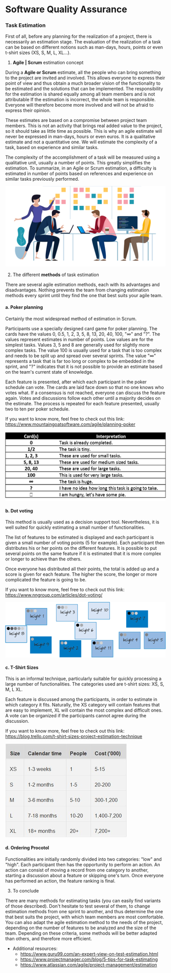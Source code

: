 # Software Quality Assurance

### Task Estimation

First of all, before any planning for the realization of a project, there is necessarily an estimation stage. The evaluation of the realization of a task can be based on different notions such as man-days, hours, points or even t-shirt sizes (XS, S, M, L, XL...).

1. **Agile | Scrum** estimation concept

During a **Agile or Scrum** estimate, all the people who can bring something to the project are invited and involved. This allows everyone to express their point of view and thus obtain a much broader vision of the functionality to be estimated and the solutions that can be implemented. The responsibility for the estimation is shared equally among all team members and is not attributable If the estimation is incorrect, the whole team is responsible. Everyone will therefore become more involved and will not be afraid to express their opinion.

These estimates are based on a compromise between project team members. This is not an activity that brings real added value to the project, so it should take as little time as possible. This is why an agile estimate will never be expressed in man-days, hours or even euros. It is a qualitative estimate and not a quantitative one. We will estimate the complexity of a task, based on experience and similar tasks.

The complexity of the accomplishment of a task will be measured using a qualitative unit, usually a number of points. This greatly simplifies the estimation. To summarize, in an Agile or Scrum estimation, a difficulty is estimated in number of points based on references and experience on similar tasks previously performed.

![image](./images/scrum_agile_method.jpg)


2. The different **methods** of task estimation

There are several agile estimation methods, each with its advantages and disadvantages. Nothing prevents the team from changing estimation methods every sprint until they find the one that best suits your agile team.

#### a. Poker planning

Certainly the most widespread method of estimation in Scrum.

Participants use a specially designed card game for poker planning. The cards have the values 0, 0.5, 1, 2, 3, 5, 8, 13, 20, 40, 100, "∞" and "?". The values represent estimates in number of points. Low values are for the simplest tasks. Values 3, 5 and 8 are generally used for slightly more complex tasks. The value 100 is usually used for a task that is too complex and needs to be split up and spread over several sprints. The value "∞" represents a task that is far too long or complex to be embedded in the sprint, and "?" indicates that it is not possible to provide an estimate based on the team's current state of knowledge.

Each feature is presented, after which each participant in the poker schedule can vote. The cards are laid face down so that no one knows who votes what. If a consensus is not reached, everyone can discuss the feature again. Votes and discussions follow each other until a majority decides on the estimate. The process is repeated for each feature presented, usually two to ten per poker schedule.

If you want to know more, feel free to check out this link: https://www.mountaingoatsoftware.com/agile/planning-poker

![image](./images/poker_schedule.png)

#### b. Dot voting

This method is usually used as a decision support tool. Nevertheless, it is well suited for quickly estimating a small number of functionalities.

The list of features to be estimated is displayed and each participant is given a small number of voting points (5 for example). Each participant then distributes his or her points on the different features. It is possible to put several points on the same feature if it is estimated that it is more complex or longer to achieve than the others.

Once everyone has distributed all their points, the total is added up and a score is given for each feature. The higher the score, the longer or more complicated the feature is going to be.

If you want to know more, feel free to check out this link: https://www.nngroup.com/articles/dot-voting/

![image](./images/dot_voting.png)

#### c. T-Shirt Sizes

This is an informal technique, particularly suitable for quickly processing a large number of functionalities. The categories used are t-shirt sizes: XS, S, M, L XL.

Each feature is discussed among the participants, in order to estimate in which category it fits. Naturally, the XS category will contain features that are easy to implement, XL will contain the most complex and difficult ones. A vote can be organized if the participants cannot agree during the discussion.

If you want to know more, feel free to check out this link: https://blog.trello.com/t-shirt-sizes-project-estimation-technique

![image](./images/tshirt_sizes.jpg)

#### d. Ordering Procotol

Functionalities are initially randomly divided into two categories: "low" and "high". Each participant then has the opportunity to perform an action. An action can consist of moving a record from one category to another, starting a discussion about a feature or skipping one's turn. Once everyone has performed an action, the feature ranking is final.

3. To conclude

There are many methods for estimating tasks (you can easily find variants of those described). Don't hesitate to test several of them, to change estimation methods from one sprint to another, and thus determine the one that best suits the project, with which team members are most comfortable. You can also adapt the agile estimation method to the needs of the project, depending on the number of features to be analyzed and the size of the team. Depending on these criteria, some methods will be better adapted than others, and therefore more efficient.

* Additional resources:
	- https://www.guru99.com/an-expert-view-on-test-estimation.html
	- https://www.projectmanager.com/blog/5-tips-for-task-estimating
	- https://www.atlassian.com/agile/project-management/estimation
